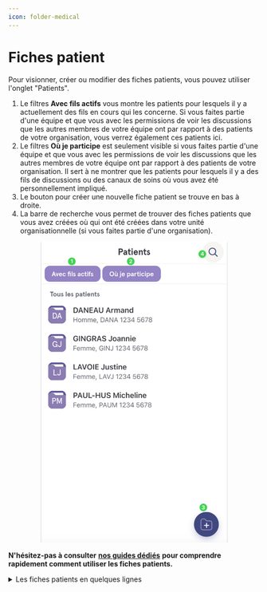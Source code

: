 ```yaml
---
icon: folder-medical
---
```


# Fiches patient

Pour visionner, créer ou modifier des fiches patients, vous pouvez utiliser l'onglet "Patients".

1. Le filtres **Avec fils actifs** vous montre les patients pour lesquels il y a actuellement des fils en cours qui les concerne. Si vous faites partie d'une équipe et que vous avec les permissions de voir les discussions que les autres membres de votre équipe ont par rapport à des patients de votre organisation, vous verrez également ces patients ici.
2. Le filtres **Où je participe** est seulement visible si vous faites partie d'une équipe et que vous avec les permissions de voir les discussions que les autres membres de votre équipe ont par rapport à des patients de votre organisation. Il sert à ne montrer que les patients pour lesquels il y a des fils de discussions ou des canaux de soins où vous avez été personnellement impliqué.
3. Le bouton pour créer une nouvelle fiche patient se trouve en bas à droite.
4. La barre de recherche vous permet de trouver des fiches patients que vous avez créées où qui ont été créées dans votre unité organisationnelle (si vous faites partie d'une organisation).

<div align="center"><figure><img src="../.gitbook/assets/Creer une nouvelle fiche patient - Step4.jpeg" alt="" width="375"><figcaption></figcaption></figure></div>

**N'hésitez-pas à consulter** [**nos guides dédiés**](https://braver-1.gitbook.io/braver/training/pour-les-professionnels/fiches-patients) **pour comprendre rapidement comment utiliser les fiches patients.**

<details>

<summary>Les fiches patients en quelques lignes</summary>

* Les fiches patients permettent d’identifier les patients au sujet desquels vous collaborez. Tous les fils de discussions cliniques au sujet de ce patient seront enregistrés à cet emplacement.
* Chaque professionnel indépendant ou organisation peut créer des fiches-patients, et collaborer avec d’autres intervenants en utilisant ces fiches comme ancrages.
* Ces fiches colligent toute l’information échangée ainsi que les consentements obtenues de la part des patients pour effectuer ces échanges au sein de canaux sécurisés.
* Afin de préserver la confidentialité, les fiches-patients détenues par les professionnels ou organisations ne sont pas, elles-mêmes, partagées lors d’une collaboration avec d’autres intervenants. Les informations nominatives, par contre, sont bel et bien partagées afin de simplifiées Chacun possède sa propre fiche et a ainsi sa propre perspective de l’information du patient, à la hauteur de ce à quoi il peut avoir accès.&#x20;
* Les fiches-patients d’une organisation peuvent être arrimées et/ou synchronisées à un index patient centralisé afin d’assurer une continuité de l’information et un référencement adéquat.

</details>
